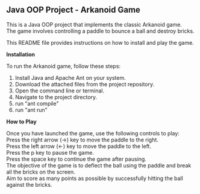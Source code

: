 ## Java OOP Project - Arkanoid Game

This is a Java OOP project that implements the classic Arkanoid game.  
The game involves controlling a paddle to bounce a ball and destroy bricks.


This README file provides instructions on how to install and play the game.

**Installation**

To run the Arkanoid game, follow these steps:
1. Install Java and Apache Ant on your system.
2. Download the attached files from the project repository.
3. Open the command line or terminal.
4. Navigate to the project directory.
5. run "ant compile"
6. run "ant run"


**How to Play**  

Once you have launched the game, use the following controls to play:  
Press the right arrow (->) key to move the paddle to the right.  
Press the left arrow (<-) key to move the paddle to the left.  
Press the p key to pause the game.  
Press the space key to continue the game after pausing.  
The objective of the game is to deflect the ball using the paddle and break all the bricks on the screen.  
Aim to score as many points as possible by successfully hitting the ball against the bricks.
